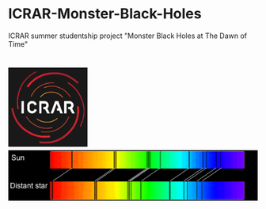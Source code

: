 # ICRAR-Monster-Black-Holes
ICRAR summer studentship project "Monster Black Holes at The Dawn of Time"

<h1 align="left">
  <img src="https://github.com/daniel-lyon/ICRAR-Monster-Black-Holes/blob/main/Affiliations/icrar_logo.png" width="160">
  <img src="https://github.com/daniel-lyon/ICRAR-Monster-Black-Holes/blob/main/Affiliations/redshift.png">
</h1>
